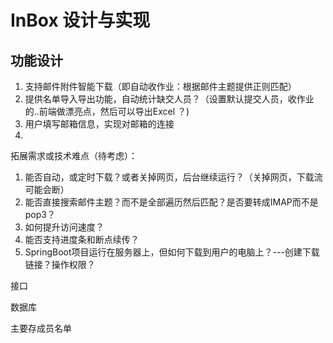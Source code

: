 # InBox 设计与实现

## 功能设计

1. 支持邮件附件智能下载（即自动收作业：根据邮件主题提供正则匹配）
2. 提供名单导入导出功能，自动统计缺交人员？（设置默认提交人员，收作业的..前端做漂亮点，然后可以导出Excel ？)
3. 用户填写邮箱信息，实现对邮箱的连接
4. 



拓展需求或技术难点（待考虑）：

1. 能否自动，或定时下载？或者关掉网页，后台继续运行？（关掉网页，下载流可能会断）
2. 能否直接搜索邮件主题？而不是全部遍历然后匹配？是否要转成IMAP而不是pop3？
3. 如何提升访问速度？
4. 能否支持进度条和断点续传？
5. SpringBoot项目运行在服务器上，但如何下载到用户的电脑上？---创建下载链接？操作权限？



接口



数据库

主要存成员名单

